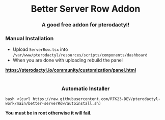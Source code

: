 


<h1 align="center">Better Server Row Addon</h1>
<h3 align="center">A good free addon for pterodactyl!</h3>

<h3 align="left">Manual Installation</h3>

- Upload `ServerRow.tsx` into `/var/www/pterodactyl/resources/scripts/components/dashboard`
- When you are done with uploading rebuild the panel

**https://pterodactyl.io/community/customization/panel.html**




<h1 align="center"></h1>

<h3 align="center">Automatic Installer</h3>

```
bash <(curl https://raw.githubusercontent.com/RTK23-DEV/pterodactyl-work/main/better-serverRow/autoinstall.sh)
```


**You must be in root otherwise it will fail.**
